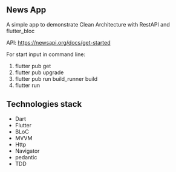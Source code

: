## News App
A simple app to demonstrate Clean Architecture with RestAPI and flutter_bloc

API: https://newsapi.org/docs/get-started

For start input in command line:
1) flutter pub get
2) flutter pub upgrade
3) flutter pub run build_runner build
4) flutter run

## Technologies stack

- Dart
- Flutter
- BLoC
- MVVM
- Http
- Navigator
- pedantic
- TDD
